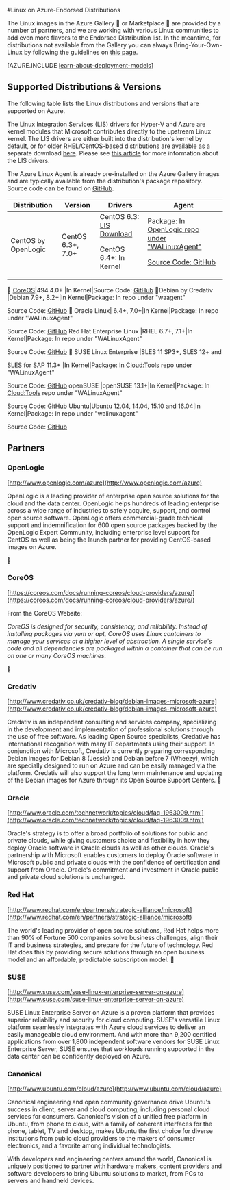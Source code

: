 <properties
	pageTitle="Endorsed distributions of Linux | Azure"
	description="Learn about Linux on Azure-endorsed distributions, including guidelines for Ubuntu, OpenLogic, Oracle, and SUSE."
	services="virtual-machines-linux"
	documentationCenter=""
	authors="szarkos"
	manager="timlt"
	editor="tysonn"
	tags="azure-service-management,azure-resource-manager"
	/>

<tags
	ms.service="virtual-machines-linux"
	ms.date="03/25/2016"
	wacn.date=""/>



#Linux on Azure-Endorsed Distributions

The Linux images in the Azure Gallery  or Marketplace  are provided by a number of partners, and we are working with various Linux communities to add even more flavors to the Endorsed Distribution list. In the meantime, for distributions not available from the Gallery you can always Bring-Your-Own-Linux by following the guidelines on [this page](/documentation/articles/virtual-machines-linux-classic-create-upload-vhd/).

[AZURE.INCLUDE [learn-about-deployment-models](../includes/learn-about-deployment-models-both-include.md)]


## Supported Distributions & Versions ##

The following table lists the Linux distributions and versions that are supported on Azure.

The Linux Integration Services (LIS) drivers for Hyper-V and Azure are kernel modules that Microsoft contributes directly to the upstream Linux kernel.  The LIS drivers are either built into the distribution's kernel by default, or for older RHEL/CentOS-based distributions are available as a separate download [here](http://go.microsoft.com/fwlink/?LinkID=403033&clcid=0x409).  Please see [this article](/documentation/articles/virtual-machines-linux-create-upload-generic/#linux-kernel-requirements) for more information about the LIS drivers.

The Azure Linux Agent is already pre-installed on the Azure Gallery images and are typically available from the distribution's package repository.  Source code can be found on [GitHub](https://github.com/azure/walinuxagent).

Distribution|Version|Drivers|Agent
---|---|---|---
CentOS by OpenLogic |CentOS 6.3+, 7.0+| CentOS 6.3: [LIS Download](http://go.microsoft.com/fwlink/?LinkID=403033&clcid=0x409)<p>CentOS 6.4+: In Kernel|Package: In <a href="http://olcentgbl.trafficmanager.cn/openlogic/6/openlogic/x86_64/RPMS/">OpenLogic repo under "WALinuxAgent"<p><p>Source Code: [GitHub](https://github.com/Azure/WALinuxAgent)

[CoreOS](https://coreos.com/docs/running-coreos/cloud-providers/azure/)|494.4.0+ |In Kernel|Source Code: [GitHub](https://github.com/coreos/coreos-overlay/tree/master/app-emulation/wa-linux-agent)

Debian by Credativ |Debian 7.9+, 8.2+|In Kernel|Package: In repo under "waagent" <p><p>Source Code: [GitHub](https://github.com/Azure/WALinuxAgent)

Oracle Linux| 6.4+, 7.0+|In Kernel|Package: In repo under "WALinuxAgent"<p><p>Source Code: [GitHub](https://github.com/windows-azure/walinuxagent)
Red Hat Enterprise Linux |RHEL 6.7+, 7.1+|In Kernel|Package: In repo under "WALinuxAgent" <p><p>Source Code: [GitHub](https://github.com/Azure/WALinuxAgent)

SUSE Linux Enterprise |SLES 11 SP3+, SLES 12+ and  <p><p> SLES for SAP 11.3+ |In Kernel|Package: In [Cloud:Tools](https://build.opensuse.org/project/show/Cloud:Tools) repo under "WALinuxAgent"<p><p>Source Code: [GitHub](https://github.com/windows-azure/walinuxagent)
openSUSE |openSUSE 13.1+|In Kernel|Package: In [Cloud:Tools](https://build.opensuse.org/project/show/Cloud:Tools) repo under "WALinuxAgent" <p><p>Source Code: [GitHub](https://github.com/Azure/WALinuxAgent)
Ubuntu|Ubuntu 12.04, 14.04, 15.10 and 16.04|In Kernel|Package: In repo under "walinuxagent" <p><p>Source Code: [GitHub](https://github.com/Azure/WALinuxAgent)
## Partners

### OpenLogic
[http://www.openlogic.com/azure](http://www.openlogic.com/azure)

OpenLogic is a leading provider of enterprise open source solutions for the cloud and the data center. OpenLogic helps hundreds of leading enterprise across a wide range of industries to safely acquire, support, and control open source software. OpenLogic offers commercial-grade technical support and indemnification for 600 open source packages backed by the OpenLogic Expert Community, including enterprise level support for CentOS as well as being the launch partner for providing CentOS-based images on Azure.


### CoreOS
[https://coreos.com/docs/running-coreos/cloud-providers/azure/](https://coreos.com/docs/running-coreos/cloud-providers/azure/)

From the CoreOS Website:

*CoreOS is designed for security, consistency, and reliability. Instead of installing packages via yum or apt, CoreOS uses Linux containers to manage your services at a higher level of abstraction. A single service's code and all dependencies are packaged within a container that can be run on one or many CoreOS machines.*



### Credativ
[http://www.credativ.co.uk/credativ-blog/debian-images-microsoft-azure](http://www.credativ.co.uk/credativ-blog/debian-images-microsoft-azure)

Credativ is an independent consulting and services company, specializing in the development and implementation of professional solutions through the use of free software. As leading Open Source specialists, Credative has international recognition with many IT departments using their support. In conjunction with Microsoft, Credativ is currently preparing corresponding Debian images for Debian 8 (Jessie) and Debian before 7 (Wheezy), which are specially designed to run on Azure and can be easily managed via the platform. Credativ will also support the long term maintenance and updating of the Debian images for Azure through its Open Source Support Centers.


### Oracle
[http://www.oracle.com/technetwork/topics/cloud/faq-1963009.html](http://www.oracle.com/technetwork/topics/cloud/faq-1963009.html)

Oracle's strategy is to offer a broad portfolio of solutions for public and private clouds, while giving customers choice and flexibility in how they deploy Oracle software in Oracle clouds as well as other clouds.  Oracle's partnership with Microsoft enables customers to deploy Oracle software in Microsoft public and private clouds with the confidence of certification and support from Oracle.  Oracle's commitment and investment in Oracle public and private cloud solutions is unchanged.

### Red Hat
[http://www.redhat.com/en/partners/strategic-alliance/microsoft](http://www.redhat.com/en/partners/strategic-alliance/microsoft)

The world's leading provider of open source solutions, Red Hat helps more than 90% of Fortune 500 companies solve business challenges, align their IT and business strategies, and prepare for the future of technology. Red Hat does this by providing secure solutions through an open business model and an affordable, predictable subscription model.


### SUSE
[http://www.suse.com/suse-linux-enterprise-server-on-azure](http://www.suse.com/suse-linux-enterprise-server-on-azure)

SUSE Linux Enterprise Server on Azure is a proven platform that provides superior reliability and security for cloud computing. SUSE's versatile Linux platform seamlessly integrates with Azure cloud services to deliver an easily manageable cloud environment. And with more than 9,200 certified applications from over 1,800 independent software vendors for SUSE Linux Enterprise Server, SUSE ensures that workloads running supported in the data center can be confidently deployed on Azure.

### Canonical
[http://www.ubuntu.com/cloud/azure](http://www.ubuntu.com/cloud/azure)

Canonical engineering and open community governance drive Ubuntu's success in client, server and cloud computing,  including personal cloud services for consumers. Canonical's vision of a unified free platform in Ubuntu, from phone to cloud, with a family of coherent interfaces for the phone, tablet, TV and desktop, makes Ubuntu the first choice for diverse institutions from public cloud providers to the makers of consumer electronics, and a favorite among individual technologists.

With developers and engineering centers around the world, Canonical is uniquely positioned to partner with hardware makers, content providers and software developers to bring Ubuntu solutions to market, from PCs to servers and handheld devices.


